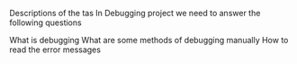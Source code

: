 Descriptions of the tas
In Debugging project we need to answer the following questions



What is debugging
What are some methods of debugging manually
How to read the error messages
